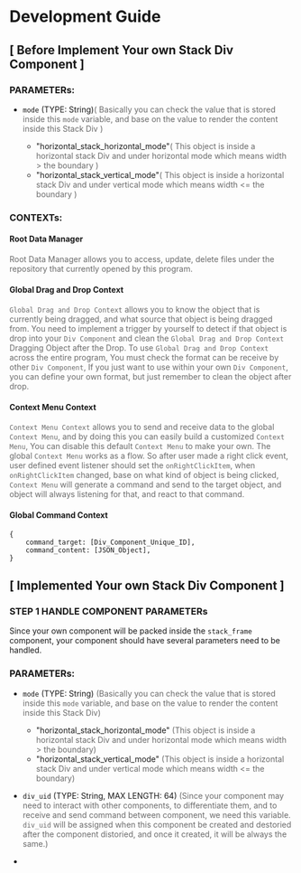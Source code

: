 # Development Guide

## [ Before Implement Your own Stack Div Component ]

### PARAMETERs:

- `mode` (TYPE: String)<span style="opacity: 0.64">( Basically you can check the value that is stored inside this `mode` variable, and base on the value to render the content inside this Stack Div )</span>

    - <span>"horizontal_stack_horizontal_mode"</sapn><span style="opacity: 0.64">( This object is inside a horizontal stack Div and under horizontal mode which means width > the boundary )</span>
    - <span>"horizontal_stack_vertical_mode"</sapn><span style="opacity: 0.64">( This object is inside a horizontal stack Div and under vertical mode which means width <= the boundary )</span>

### CONTEXTs:

#### Root Data Manager 

<span style="opacity: 0.64">Root Data Manager allows you to access, update, delete files under the repository that currently opened by this program.</span>

#### Global Drag and Drop Context

<span style="opacity: 0.64">`Global Drag and Drop Context` allows you to know the object that is currently being dragged, and what source that object is being dragged from. You need to implement a trigger by yourself to detect if that object is drop into your `Div Component` and clean the `Global Drag and Drop Context` Dragging Object after the Drop. To use `Global Drag and Drop Context` across the entire program, You must check the format can be receive by other `Div Component`, If you just want to use within your own `Div Component`, you can define your own format, but just remember to clean the object after drop.</span>

#### Context Menu Context

<span style="opacity: 0.64">`Context Menu Context` allows you to send and receive data to the global `Context Menu`, and by doing this you can easily build a customized `Context Menu`, You can disable this default `Context Menu` to make your own. The global `Context Menu` works as a flow. So after user made a right click event, user defined event listener should set the `onRightClickItem`, when `onRightClickItem` changed, base on what kind of object is being clicked, `Context Menu` will generate a command and send to the target object, and object will always listening for that, and react to that command.</span>

#### Global Command Context

```
{
    command_target: [Div_Component_Unique_ID],
    command_content: [JSON_Object],
}
```

## [ Implemented Your own Stack Div Component ]

### STEP 1 HANDLE COMPONENT PARAMETERs

Since your own component will be packed inside the `stack_frame` component, your component should have several parameters need to be handled.

### PARAMETERs:

- `mode` (TYPE: String) <span style="opacity: 0.64"> (Basically you can check the value that is stored inside this `mode` variable, and base on the value to render the content inside this Stack Div) </span>

    - <span>"horizontal_stack_horizontal_mode"</sapn><span style="opacity: 0.64"> (This object is inside a horizontal stack Div and under horizontal mode which means width > the boundary) </span>
    - <span>"horizontal_stack_vertical_mode"</sapn><span style="opacity: 0.64"> (This object is inside a horizontal stack Div and under vertical mode which means width <= the boundary) </span>

- `div_uid` (TYPE: String, MAX LENGTH: 64) <span style="opacity: 0.64"> (Since your component may need to interact with other components, to differentiate them, and to receive and send command between component, we need this variable. `div_uid` will be assigned when this component be created and destoried after the component distoried, and once it created, it will be always the same.) </span>

- 